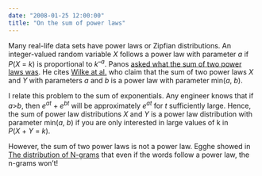 ```yaml
---
date: "2008-01-25 12:00:00"
title: "On the sum of power laws"
---
```




Many real-life data sets have power laws or Zipfian distributions. An integer-valued random variable _X_ follows a power law with parameter _a_ if <em>P</em>(<em>X</em>&nbsp;=&nbsp;<em>k</em>) is proportional to <em>k</em><sup>&#8211;<em>a</em></sup>. Panos [asked what the sum of two power laws was](https://behind-the-enemy-lines.blogspot.com/2008/01/misunderstandings-of-power-law.html). He cites [Wilke at al.](http://arxiv.org/abs/adap-org/9803001) who claim that the sum of two power laws _X_ and _Y_ with parameters _a_ and _b_ is a power law with parameter min(<em>a</em>,&nbsp;<em>b</em>).

I relate this problem to the sum of exponentials. Any engineer knows that if <em>a</em>><em>b</em>, then <em>e</em><sup><em>a</em><em>t</em></sup>&nbsp;+&nbsp;<em>e</em><sup><em>b</em><em>t</em></sup> will be approximately <em>e</em><sup><em>a</em><em>t</em></sup> for _t_ sufficiently large. Hence, the sum of power law distributions _X_ and _Y_ is a power law distribution with parameter min(<em>a</em>,&nbsp;<em>b</em>) if you are only interested in large values of k in <em>P</em>(<em>X</em>&nbsp;+&nbsp;<em>Y</em>&nbsp;=&nbsp;<em>k</em>).

However, the sum of two power laws is not a power law. Egghe showed in [The distribution of N-grams](https://link.springer.com/article/10.1023/A:1005634925734) that even if the words follow a power law, the n-grams won&rsquo;t!

